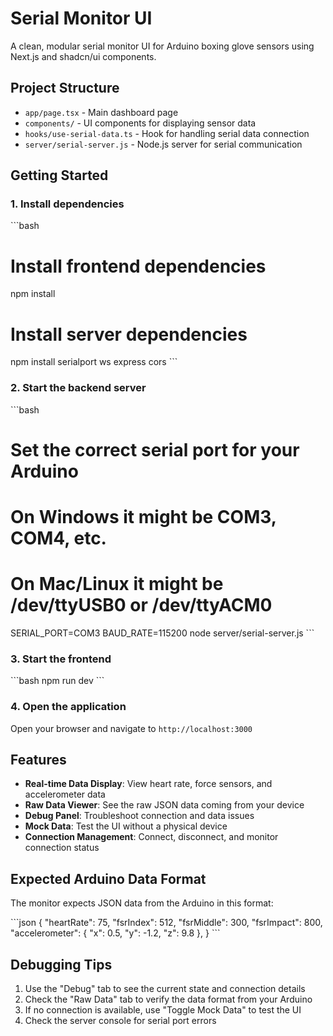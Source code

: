 # Serial Monitor UI

A clean, modular serial monitor UI for Arduino boxing glove sensors using Next.js and shadcn/ui components.

## Project Structure

- `app/page.tsx` - Main dashboard page
- `components/` - UI components for displaying sensor data
- `hooks/use-serial-data.ts` - Hook for handling serial data connection
- `server/serial-server.js` - Node.js server for serial communication

## Getting Started

### 1. Install dependencies

\`\`\`bash
# Install frontend dependencies
npm install

# Install server dependencies
npm install serialport ws express cors
\`\`\`

### 2. Start the backend server

\`\`\`bash
# Set the correct serial port for your Arduino
# On Windows it might be COM3, COM4, etc.
# On Mac/Linux it might be /dev/ttyUSB0 or /dev/ttyACM0
SERIAL_PORT=COM3 BAUD_RATE=115200 node server/serial-server.js
\`\`\`

### 3. Start the frontend

\`\`\`bash
npm run dev
\`\`\`

### 4. Open the application

Open your browser and navigate to `http://localhost:3000`

## Features

- **Real-time Data Display**: View heart rate, force sensors, and accelerometer data
- **Raw Data Viewer**: See the raw JSON data coming from your device
- **Debug Panel**: Troubleshoot connection and data issues
- **Mock Data**: Test the UI without a physical device
- **Connection Management**: Connect, disconnect, and monitor connection status

## Expected Arduino Data Format

The monitor expects JSON data from the Arduino in this format:

\`\`\`json
{
  "heartRate": 75,
  "fsrIndex": 512,
  "fsrMiddle": 300,
  "fsrImpact": 800,
  "accelerometer": {
    "x": 0.5,
    "y": -1.2,
    "z": 9.8
  },
}
\`\`\`

## Debugging Tips

1. Use the "Debug" tab to see the current state and connection details
2. Check the "Raw Data" tab to verify the data format from your Arduino
3. If no connection is available, use "Toggle Mock Data" to test the UI
4. Check the server console for serial port errors
